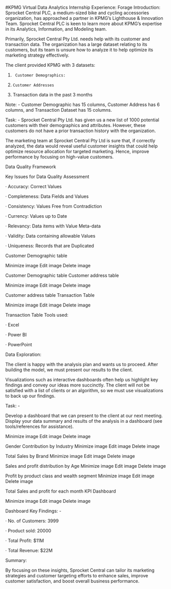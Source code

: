 #KPMG Virtual Data Analytics Internship Experience: Forage
Introduction: Sprocket Central PLC, a medium-sized bike and cycling accessories organization, has approached a partner in KPMG’s Lighthouse & Innovation Team. Sprocket Central PLC is keen to learn more about KPMG’s expertise in its Analytics, Information, and Modeling team.

Primarily, Sprocket Central Pty Ltd. needs help with its customer and transaction data. The organization has a large dataset relating to its customers, but its team is unsure how to analyze it to help optimize its marketing strategy effectively.

The client provided KPMG with 3 datasets:

1.      Customer Demographics:

2.     Customer Addresses

3.    Transaction data in the past 3 months

Note: - Customer Demographic has 15 columns, Customer Address has 6 columns, and Transaction Dataset has 15 columns.

Task: - Sprocket Central Pty Ltd. has given us a new list of 1000 potential customers with their demographics and attributes. However, these customers do not have a prior transaction history with the organization.

The marketing team at Sprocket Central Pty Ltd is sure that, if correctly analyzed, the data would reveal useful customer insights that could help optimize resource allocation for targeted marketing. Hence, improve performance by focusing on high-value customers.

Data Quality Framework  

Key Issues for Data Quality Assessment

·       Accuracy: Correct Values

·       Completeness: Data Fields and Values

·       Consistency: Values Free from Contradiction

·       Currency: Values up to Date

·       Relevancy: Data items with Value Meta-data

·       Validity: Data containing allowable Values

·       Uniqueness: Records that are Duplicated

Customer Demographic table

Minimize image
Edit image
Delete image

Customer Demographic table
 Customer address table

Minimize image
Edit image
Delete image

Customer address table
 Transaction Table

Minimize image
Edit image
Delete image

Transaction Table
Tools used:

·       Excel

·       Power BI

·       PowerPoint

Data Exploration:

The client is happy with the analysis plan and wants us to proceed. After building the model, we must present our results to the client.

Visualizations such as interactive dashboards often help us highlight key findings and convey our ideas more succinctly. The client will not be satisfied with a list of clients or an algorithm, so we must use visualizations to back up our findings.

Task: -

Develop a dashboard that we can present to the client at our next meeting. Display your data summary and results of the analysis in a dashboard (see tools/references for assistance).

Minimize image
Edit image
Delete image

Gender Contribution by Industry
Minimize image
Edit image
Delete image

Total Sales by Brand
Minimize image
Edit image
Delete image

Sales and profit distribution by Age
Minimize image
Edit image
Delete image

Profit by product class and wealth segment
Minimize image
Edit image
Delete image

Total Sales and profit for each month
KPI Dashboard

Minimize image
Edit image
Delete image

Dashboard
 Key Findings: -

·       No. of Customers: 3999

·       Product sold: 20000

·       Total Profit: $11M

·       Total Revenue: $22M

Summary:

By focusing on these insights, Sprocket Central can tailor its marketing strategies and customer targeting efforts to enhance sales, improve customer satisfaction, and boost overall business performance. 



 



 
